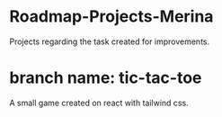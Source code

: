 # Roadmap-Projects-Merina
Projects regarding the task created for improvements.
# branch name: tic-tac-toe
  A small game created on react with tailwind css.

